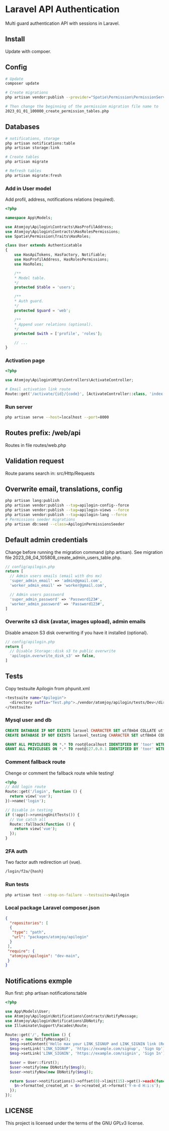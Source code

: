 # Laravel API Authentication

Multi guard authentication API with sessions in Laravel.

## Install

Update with compoer.

## Config

```sh
# Update
composer update

# Create migrations
php artisan vendor:publish --provider="Spatie\Permission\PermissionServiceProvider"

# Then change the beginning of the permission migration file name to
2023_01_01_100000_create_permission_tables.php
```

## Databases

```sh
# notifications, storage
php artisan notifications:table
php artisan storage:link

# Create tables
php artisan migrate

# Refresh tables
php artisan migrate:fresh
```

### Add in User model

Add profil, address, notifications relations (required).

```php
<?php

namespace App\Models;

use Atomjoy\Apilogin\Contracts\HasProfilAddress;
use Atomjoy\Apilogin\Contracts\HasRolesPermissions;
use Spatie\Permission\Traits\HasRoles;

class User extends Authenticatable
{
    use HasApiTokens, HasFactory, Notifiable;
    use HasProfilAddress, HasRolesPermissions;
    use HasRoles;

    /**
    * Model table.
    */
    protected $table = 'users';

    /**
    * Auth guard.
    */
    protected $guard = 'web';

    /**
    * Append user relations (optional).
    */
    protected $with = ['profile', 'roles'];

    // ...
}
```

### Activation page

```php
<?php

use Atomjoy\Apilogin\Http\Controllers\ActivateController;

# Email activation link route
Route::get('/activate/{id}/{code}', [ActivateController::class, 'index'])->name('activation');
```

### Run server

```sh
php artisan serve --host=localhost --port=8000
```

## Routes prefix: /web/api

Routes in file routes/web.php

## Validation request

Route params search in: src/Http/Requests

## Overwrite email, translations, config

```sh
php artisan lang:publish
php artisan vendor:publish --tag=apilogin-config--force
php artisan vendor:publish --tag=apilogin-views --force
php artisan vendor:publish --tag=apilogin-lang --force
# Permissions seeder migrations
php artisan db:seed --class=ApiloginPermissionsSeeder
```

## Default admin credentials

Change before running the migration command (php artisan). See migration file 2023_08_04_105808_create_admin_users_table.php.

```php
// config/apilogin.php
return [
  // Admin users emails (email with dns mx)
  'super_admin_email' => 'admin@gmail.com',
  'worker_admin_email' => 'worker@gmail.com',

  // Admin users passsword
  'super_admin_password' => 'Password123#',
  'worker_admin_password' => 'Password123#',
]
```

### Overwrite s3 disk (avatar, images upload), admin emails

Disable amazon S3 disk overwriting if you have it installed (optional).

```php
// config/apilogin.php
return [
  // Disable Storage::disk s3 to public overwrite
  'apilogin.overwrite_disk_s3' => false,
]
```

## Tests

Copy testsuite Apilogin from phpunit.xml

```sh
<testsuite name="Apilogin">
  <directory suffix="Test.php">./vendor/atomjoy/apilogin/tests/Dev</directory>
</testsuite>
```

### Mysql user and db

```sql
CREATE DATABASE IF NOT EXISTS laravel CHARACTER SET utf8mb4 COLLATE utf8mb4_unicode_ci;
CREATE DATABASE IF NOT EXISTS laravel_testing CHARACTER SET utf8mb4 COLLATE utf8mb4_unicode_ci;

GRANT ALL PRIVILEGES ON *.* TO root@localhost IDENTIFIED BY 'toor' WITH GRANT OPTION;
GRANT ALL PRIVILEGES ON *.* TO root@127.0.0.1 IDENTIFIED BY 'toor' WITH GRANT OPTION;
```

### Comment fallback route

Chenge or comment the fallback route while testing!

```php
<?php
// Add login route
Route::get('/login', function () {
  return view('vue');
})->name('login');

// Disable in testing
if (!app()->runningUnitTests()) {
  // Vue catch all
  Route::fallback(function () {
    return view('vue');
  });
}
```

### 2FA auth

Two factor auth redirection url (vue).

```sh
/login/f2a/{hash}
```

### Run tests

```sh
php artisan test --stop-on-failure --testsuite=Apilogin
```

### Local package Laravel composer.json

```json
{
  "repositories": [
  {
   "type": "path",
   "url": "packages/atomjoy/apilogin"
  }
 ],
 "require": {
  "atomjoy/apilogin": "dev-main",
 }
}
```

## Notifications exmple

Run first: php artisan notifications:table

```php
<?php

use App\Models\User;
use Atomjoy\Apilogin\Notifications\Contracts\NotifyMessage;
use Atomjoy\Apilogin\Notifications\DbNotify;
use Illuminate\Support\Facades\Route;

Route::get('/', function () {
  $msg = new NotifyMessage();
  $msg->setContent('Hello max your LINK_SIGNUP and LINK_SIGNIN link (Register LINK_SIGNUP).');
  $msg->setLink('LINK_SIGNUP', 'https://example.com/signup', 'Sign Up');
  $msg->setLink('LINK_SIGNIN', 'https://example.com/signin', 'Sign In');

  $user = User::first();
  $user->notify(new DbNotify($msg));
  $user->notifyNow(new DbNotify($msg));

  return $user->notifications()->offset(0)->limit(15)->get()->each(function ($n) {
    $n->formatted_created_at = $n->created_at->format('Y-m-d H:i:s');
  });
});
```

## LICENSE

This project is licensed under the terms of the GNU GPLv3 license.
